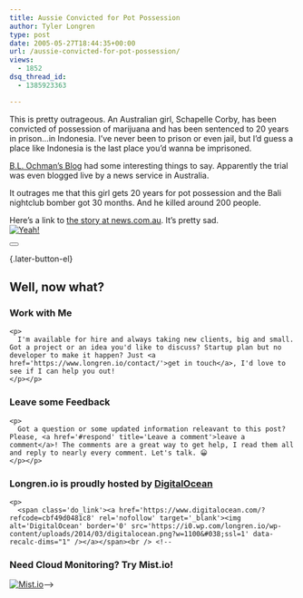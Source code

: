 ```yaml
---
title: Aussie Convicted for Pot Possession
author: Tyler Longren
type: post
date: 2005-05-27T18:44:35+00:00
url: /aussie-convicted-for-pot-possession/
views:
  - 1852
dsq_thread_id:
  - 1385923363

---
```

This is pretty outrageous. An Australian girl, Schapelle Corby, has been convicted of possession of marijuana and has been sentenced to 20 years in prison&#8230;in Indonesia. I&#8217;ve never been to prison or even jail, but I&#8217;d guess a place like Indonesia is the last place you&#8217;d wanna be imprisoned.

[B.L. Ochman&#8217;s Blog][1] had some interesting things to say. Apparently the trial was even blogged live by a news service in Australia.

It outrages me that this girl gets 20 years for pot possession and the Bali nightclub bomber got 30 months. And he killed around 200 people.

Here&#8217;s a link to [the story at news.com.au][2]. It&#8217;s pretty sad.  
[<img src="https://i0.wp.com/photos9.flickr.com/15935720_dfd321ae70_m.jpg?w=1100" alt="Yeah!" data-recalc-dims="1" />][3] 

<div class="wpulike wpulike-default " >
  <div class="wp_ulike_general_class wp_ulike_is_not_liked">
    <button type="button"
					aria-label="Like Button"
					data-ulike-id="1903"
					data-ulike-nonce="bfd386fdc6"
					data-ulike-type="likeThis"
					data-ulike-template="wpulike-default"
					data-ulike-display-likers="0"
					data-ulike-disable-pophover="0"
					class="wp_ulike_btn wp_ulike_put_image wp_likethis_1903"></button><span class="count-box"></span>
  </div>
</div>

[][4]{.later-button-el}

<div class='what-next'>
  <h2>
    Well, now what?
  </h2>
  
  <div class='hire'>
    <h3>
      Work with Me
    </h3>
    
    <p>
      I'm available for hire and always taking new clients, big and small. Got a project or an idea you'd like to discuss? Startup plan but no developer to make it happen? Just <a href='https://www.longren.io/contact/'>get in touch</a>, I'd love to see if I can help you out!
    </p></p>
  </div>
  
  <div class='hire'>
    <h3>
      Leave some Feedback
    </h3>
    
    <p>
      Got a question or some updated information releavant to this post? Please, <a href='#respond' title='Leave a comment'>leave a comment</a>! The comments are a great way to get help, I read them all and reply to nearly every comment. Let's talk. 😀
    </p></p>
  </div>
  
  <div class='now-what-bottom-ad'>
    <h3>
      Longren.io is proudly hosted by <a href='https://www.digitalocean.com/?refcode=cbf49d0481c8'>DigitalOcean</a>
    </h3>
    
    <p>
      <span class='do_link'><a href='https://www.digitalocean.com/?refcode=cbf49d0481c8' rel='nofollow' target='_blank'><img alt='DigitalOcean' border='0' src='https://i0.wp.com/longren.io/wp-content/uploads/2014/03/digitalocean.png?w=1100&#038;ssl=1' data-recalc-dims="1" /></a></span><br /> <!--

<h3>Need Cloud Monitoring? Try Mist.io!</h3>

<span class='do_link'><a href='http://mist.io/?ref=tyler' rel='nofollow' target='_blank'><img alt='Mist.io' border='0' src='https://i0.wp.com/longren.io/wp-content/uploads/2014/04/mistio.jpg?w=1100&#038;ssl=1' data-recalc-dims="1"></a></span>--></div> </div>

 [1]: http://www.whatsnextblog.com/archives/2005/05/drug_trial_that.asp
 [2]: http://www.news.com.au/story/0,10117,15423265-2,00.html
 [3]: http://www.flickr.com/photos/23827303@N00/15935720/
 [4]: #